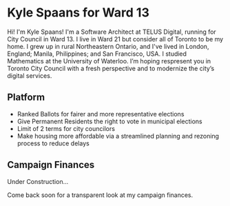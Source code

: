 # Kyle Spaans for Ward 13
Hi! I'm Kyle Spaans! I'm a Software Architect at TELUS Digital, running for City Council in Ward 13. I live in Ward 21 but consider all of Toronto to be my home. I grew up in rural Northeastern Ontario, and I've lived in London, England; Manila, Philippines; and San Francisco, USA. I studied Mathematics at the University of Waterloo. I’m hoping respresent you in Toronto City Council with a fresh perspective and to modernize the city’s digital services.

## Platform
- Ranked Ballots for fairer and more representative elections
- Give Permanent Residents the right to vote in municipal elections
- Limit of 2 terms for city councilors
- Make housing more affordable via a streamlined planning and rezoning process to reduce delays

## Campaign Finances
Under Construction...

Come back soon for a transparent look at my campaign finances.
